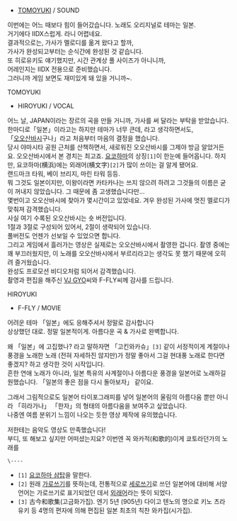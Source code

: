   * [TOMOYUKI](Mr.T.md) / SOUND  

이번에는 어느 때보다 힘이 들어갔습니다. 노래도 오리지널로 테마는 일본.  
거기에다 IIDX스럽게. 라니 어렵네요.  
결과적으로는, 가사가 멜로디를 옮겨 왔다고 할까,  
가사가 완성되고부터는 순식간에 완성된 것 같습니다.  
또 히로유키도 얘기했지만, 시간 관계상 풀 사이즈가 아니니까,  
어레인지는 IIDX 전용으로 준비했습니다.  
그러니까 게임 보면도 재미있게 돼 있을 거니까~.  

TOMOYUKI  

  * HIROYUKI / VOCAL  

어느 날, JAPAN이라는 장르의 곡을 만들 거니까, 가사를 써 달라는 부탁을 받았습니다. 한마디로「일본」이라고는 하지만 테마가 너무 큰데,
라고 생각하면서도,  
「[오오산바시](%EC%98%A4%EC%98%A4%EC%82%B0%EB%B0%94%EC%8B%9C.md)구나」라고 처음부터 마음의
결정을 했습니다.  
당시 야마시타 공원 근처를 산책하면서, 새로워진 오오산바시를 그제야 방금 알았거든요. 오오산바시에서 본 경치는 최고죠.
[요코하마](%EC%9A%94%EC%BD%94%ED%95%98%EB%A7%88.md)의 상징`[1]`이 한눈에 들어옵니다. 하지만,
요코하마(横浜)에는 외래어(横文字)`[2]`가 많이 쓰이는 걸 알게 됐어요.  
랜드마크 타워, 베이 브리지, 마린 타워 등등.  
뭐 그것도 일본이지만, 이왕이라면 카타카나는 쓰지 않으려 하려고 그것들의 이름은 굳이 꺼내지 않았습니다. 그 때문에 좀 고생했습니다만...  
몇번이고 오오산바시에 찾아가 몇시간이고 있었네요. 겨우 완성된 가사에 멋진 멜로디가 맞춰져 감격했습니다.  
사실 여기 수록된 오오산바시는 숏 버전입니다.  
1절과 3절로 구성되어 있어서, 2절이 생략되어 있습니다.  
풀버전도 언젠가 선보일 수 있었으면 합니다.  
그리고 게임에서 흘러가는 영상은 실제로는 오오산바시에서 촬영한 겁니다. 촬영 중에는 꽤 부끄러웠지만, 이 노래를 오오산바시에서 부르리라고는
생각도 못 했기 때문에 오히려 즐거웠습니다.  
완성도 프로모션 비디오처럼 되어서 감격했습니다.  
촬영과 편집을 해주신 [VJ GYO](VJ%20GYO.md)씨와 F-FLY씨께 감사를 드립니다.  

HIROYUKI  
  

  * F-FLY / MOVIE  

어려운 테마 「일본」에도 응해주셔서 정말로 감사합니다  
상상했던 대로. 정말 일본적이게. 아름다운 곡 & 가사로 완벽합니다.  

왜 「일본」에 고집했나? 라고 말하자면 「고킨와카슈」`[3]` 같이 서정적이게 계절이나 풍경을 노래한 노래 (전혀 자세하진 않지만)가 정말
좋아서 그걸 현대풍 노래로 한다면 좋겠지? 하고 생각한 것이 시작입니다.  
흔한 연애 노래가 아니라, 일본 특유의 사계절이나 아름다운 풍경을 일본어로 노래하길 원했습니다. 「일본의 좋은 점을 다시 돌아보자」 같이요.  

그래서 그림적으로도 일본어 타이포그래피를 넣어 일본어의 울림의 아름다움 뿐만 아니라 「히라가나」 「한자」의 형태의 아름다움을 보여주고
싶었습니다.  
나중엔 여름 분위기 느낌이 나오는 듯한 영상 제작에 유의했습니다.  

저한테는 음악도 영상도 만족했습니다!  
부디, 또 해보고 싶지만 어떠셨는지요? 이번엔 꼭 와카적(和歌的)이게 쿄토라던가의 노래를

`\----`

  * `[1]` [요코하마 삼탑](http://ja.wikipedia.org/wiki/%E6%A8%AA%E6%B5%9C%E4%B8%89%E5%A1%94)을 말한다.
  * `[2]` 원래 [가로쓰기](%EA%B0%80%EB%A1%9C%EC%93%B0%EA%B8%B0.md)를 뜻하는데, 전통적으로 [세로쓰기](%EC%84%B8%EB%A1%9C%EC%93%B0%EA%B8%B0.md)로 쓰던 일본어에 대비해 서양 언어는 가로쓰기로 표기되었던 데서 [외래어](%EC%99%B8%EB%9E%98%EC%96%B4.md)라는 뜻이 되었다.
  * `[3]` 古今和歌集(고금화가집). 엔기 5년 (905년) 다이고 텐노의 명으로 키노 츠라유키 등 4명의 편자에 의해 편집된 일본 최초의 칙찬 와카집(시가집).

